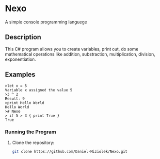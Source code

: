 # Nexo

A simple console programming languege

## Description

This C# program allows you to create variables, print out, do some mathematical operations like addition, substraction, multiplication, division, exponentiation.

## Examples

    >let x = 5
    Variable x assigned the value 5
    >3 ^ 2
    Result: 9
    >print Hello World
    Hello World
    ># Nexo
    > if 5 > 3 { print True }
    True

  
   


### Running the Program

1. Clone the repository:

   ```bash
   git clone https://github.com/Daniel-Miziolek/Nexo.git
